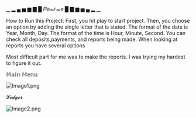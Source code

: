 ▁ ▂ ▄ ▅ ▆ ▇ █     𝑅𝑒𝒶𝒹 𝓂𝑒     █ ▇ ▆ ▅ ▄ ▂ ▁

How to Run this Project: 
First, you hit play to start project. 
Then, you choose an option by adding the single letter that is stated.
The format of the date is Year, Month, Day. 
The format of the time is Hour, Minute, Second.
You can check all deposits,payments, and reports being made.
When looking at reports you have several options


Most difficult part for me was to make the reports. I was trying my hardest to figure it out.

𝕄𝕒𝕚𝕟 𝕄𝕖𝕟𝕦

![Image1.png](C:\Users\Jadal\OneDrive\Desktop\pluarsight\Capstones\AccountingLedger\Screenshots\Image1.png)

𝓛𝓮𝓭𝓰𝓮𝓻

![Image2.png](C:\Users\Jadal\OneDrive\Desktop\pluarsight\Capstones\AccountingLedger\Screenshots\Image2.png)


